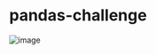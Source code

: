 #                                             pandas-challenge

![image](https://user-images.githubusercontent.com/79013025/113492488-dab07480-9494-11eb-8a89-640f20ddc583.png)
